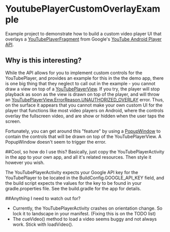 # YoutubePlayerCustomOverlayExample
Example project to demonstrate how to build a custom video player UI that overlays a  [YouTubePlayerFragment](https://developers.google.com/youtube/android/player/reference/com/google/android/youtube/player/YouTubePlayerFragment) from Google's [YouTube Android Player API](https://developers.google.com/youtube/android/player/).

## Why is this interesting?
While the API allows for you to implement custom controls for the YouTubePlayer, and provides an example for this in the the demo app, there is one big thing that they neglect to call out in the example - you cannot draw a view on top of a [YouTubePlayerView](https://developers.google.com/youtube/android/player/reference/com/google/android/youtube/player/YouTubePlayerView). If you try, the player will stop playback as soon as the view is drawn on top of the player, and will throw an [YouTubePlayerView.ErrorReason.UNAUTHORIZED_OVERLAY](https://developers.google.com/youtube/android/player/reference/com/google/android/youtube/player/YouTubePlayer.ErrorReason) error. Thus, on the surface it appears that you cannot make your own custom UI for the player that functions like most video players on Android, where the controls overlay the fullscreen video, and are show or hidden when the user taps the screen.

Fortunately, you can get around this "feature" by using a [PopupWindow](http://developer.android.com/reference/android/widget/PopupWindow.html) to contain the controls that will be drawn on top of the YouTubePlayerView. A PopupWindow doesn't seem to trigger the error.

##Cool, so how do I use this?
Basically, just copy the YouTubePlayerActivity in the app to your own app, and all it's related resources. Then style it however you wish. 

The YouTubePlayerActivity expects your Google API key for the YouTubePlayer to be located in the BuildConfig.GOOGLE_API_KEY field, and the build script expects the values for the key to be found in your gradle.properties file. See the build.gradle for the app for details.

##Anything I need to watch out for?
* Currently, the YouTubePlayerActivity crashes on orientation change. So lock it to landscape in your manifest. (Fixing this is on the TODO list)
* The cueVideo() method to load a video seems buggy and not always work. Stick with loadVideo().

